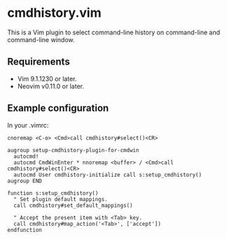# cmdhistory.vim

This is a Vim plugin to select command-line history on command-line and command-line window.


## Requirements

- Vim 9.1.1230 or later.
- Neovim v0.11.0 or later.


## Example configuration

In your .vimrc:

```vim
cnoremap <C-o> <Cmd>call cmdhistory#select()<CR>

augroup setup-cmdhistory-plugin-for-cmdwin
  autocmd!
  autocmd CmdWinEnter * nnoremap <buffer> / <Cmd>call cmdhistory#select()<CR>
  autocmd User cmdhistory-initialize call s:setup_cmdhistory()
augroup END

function s:setup_cmdhistory()
  " Set plugin default mappings.
  call cmdhistory#set_default_mappings()

  " Accept the present item with <Tab> key.
  call cmdhistory#map_action('<Tab>', ['accept'])
endfunction
```

